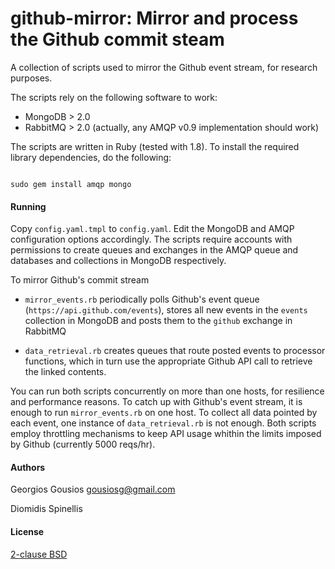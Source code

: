 github-mirror: Mirror and process the Github commit steam
=========================================================

A collection of scripts used to mirror the Github event stream, for 
research purposes.

The scripts rely on the following software to work:

* MongoDB > 2.0
* RabbitMQ > 2.0 (actually, any AMQP v0.9 implementation should work)

The scripts are written in Ruby (tested with 1.8). To install the required
library dependencies, do the following:

<code>
sudo gem install amqp mongo
</code>

#### Running 

Copy `config.yaml.tmpl` to `config.yaml`. Edit the MongoDB and AMQP 
configuration options accordingly. The scripts require accounts with permissions
to create queues and exchanges in the AMQP queue and databases and collections in
MongoDB respectively.

To mirror Github's commit stream

* `mirror_events.rb` periodically polls Github's event queue (`https://api.github.com/events`), stores all new events in the `events` collection in MongoDB and
posts them to the `github` exchange in RabbitMQ

* `data_retrieval.rb` creates queues that route posted events to processor
functions, which in turn use the appropriate Github API call to retrieve the
linked contents.

You can run both scripts concurrently on more than one hosts, for resilience
and performance reasons. To catch up with Github's event stream, it is enough
to run `mirror_events.rb` on one host. To collect all data pointed by each
event, one instance of `data_retrieval.rb` is not enough. Both scripts employ
throttling mechanisms to keep API usage whithin the limits imposed by Github
(currently 5000 reqs/hr).

#### Authors

Georgios Gousios <gousiosg@gmail.com>

Diomidis Spinellis

#### License

[2-clause BSD](http://www.opensource.org/licenses/bsd-license.php)

